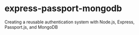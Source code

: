 # express-passport-mongodb
Creating a reusable authentication system with Node.js, Express, Passport.js, and MongoDB
